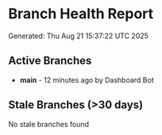 # Branch Health Report
Generated: Thu Aug 21 15:37:22 UTC 2025

## Active Branches
- **main** - 12 minutes ago by Dashboard Bot

## Stale Branches (>30 days)
No stale branches found
